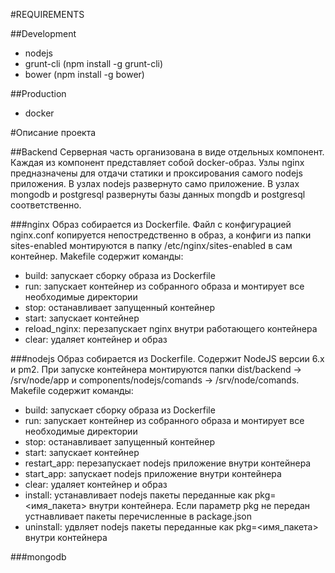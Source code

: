 #REQUIREMENTS

##Development
* nodejs
* grunt-cli (npm install -g grunt-cli)
* bower (npm install -g bower)

##Production
* docker

#Описание проекта

##Backend
Серверная часть организована в виде отдельных компонент. Каждая из компонент представляет собой docker-образ.
Узлы nginx предназначены для отдачи статики и проксирования самого nodejs приложения. В узлах nodejs развернуто само приложение.
В узлах mongodb и postgresql развернуты базы данных mongdb и postgresql соответственно.

###nginx
Образ собирается из Dockerfile. Файл с конфигурацией nginx.conf копируется непостредственно в образ, а конфиги из папки
sites-enabled монтируются в папку /etc/nginx/sites-enabled в сам контейнер.
Makefile содержит команды:
* build: запускает сборку образа из Dockerfile
* run: запускает контейнер из собранного образа и монтирует все необходимые директории
* stop: останавливает запущенный контейнер
* start: запускает контейнер
* reload_nginx: перезапускает nginx внутри работающего контейнера
* clear: удаляет контейнер и образ

###nodejs
Образ собирается из Dockerfile. Содержит NodeJS версии 6.x и pm2. При запуске контейнера монтируются папки
dist/backend -> /srv/node/app и components/nodejs/comands -> /srv/node/comands.
Makefile содержит команды:
* build: запускает сборку образа из Dockerfile
* run: запускает контейнер из собранного образа и монтирует все необходимые директории
* stop: останавливает запущенный контейнер
* start: запускает контейнер
* restart_app: перезапускает nodejs приложение внутри контейнера
* start_app: запускает nodejs приложение внутри контейнера
* clear: удаляет контейнер и образ
* install: устанавливает nodejs пакеты переданные как pkg=<имя_пакета> внутри контейнера. Если параметр pkg не передан устнавливает пакеты перечисленные в package.json
* uninstall: удвляет nodejs пакеты переданные как pkg=<имя_пакета> внутри контейнера

###mongodb
